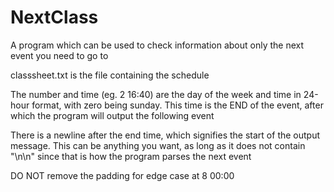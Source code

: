# NextClass
A program which can be used to check information about only the next event you need to go to

classsheet.txt is the file containing the schedule

The number and time (eg. 2 16:40) are the day of the week and time in 24-hour format, with zero being sunday. 
This time is the END of the event, after which the program will output the following event

There is a newline after the end time, which signifies the start of the output message. 
This can be anything you want, as long as it does not contain "\n\n" since that is how the program parses the next event

DO NOT remove the padding for edge case at 8 00:00
